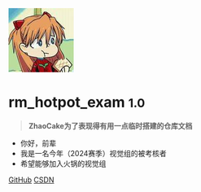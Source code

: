 <!-- _coverpage.md -->

![logo](_media/Asuka.jpg)

# **rm_hotpot_exam** <small>**1.0**</small>

> **ZhaoCake为了表现得有用一点临时搭建的仓库文档**

- 你好，前辈
- 我是一名今年（2024赛季）视觉组的被考核者
- 希望能够加入火锅的视觉组

[GitHub](https://github.com/ZhaoCake/rm_hotpot_exam)
[CSDN](https://blog.csdn.net/raw_inputhello)
<!-- [Get Started](#/) -->

